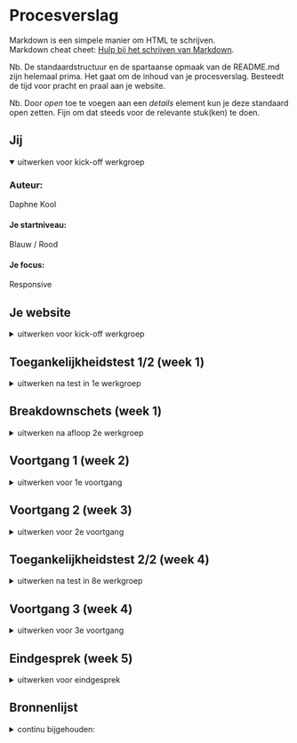 # Procesverslag
Markdown is een simpele manier om HTML te schrijven.  
Markdown cheat cheet: [Hulp bij het schrijven van Markdown](https://github.com/adam-p/markdown-here/wiki/Markdown-Cheatsheet).

Nb. De standaardstructuur en de spartaanse opmaak van de README.md zijn helemaal prima. Het gaat om de inhoud van je procesverslag. Besteedt de tijd voor pracht en praal aan je website.

Nb. Door *open* toe te voegen aan een *details* element kun je deze standaard open zetten. Fijn om dat steeds voor de relevante stuk(ken) te doen.





## Jij

<details open>
  <summary>uitwerken voor kick-off werkgroep</summary>

  ### Auteur:
  Daphne Kool

  #### Je startniveau:
  Blauw / Rood

  #### Je focus:
  Responsive
 
</details>





## Je website

<details>
  <summary>uitwerken voor kick-off werkgroep</summary>

  ### Je opdracht:
  Van Haren: https://www.vanharen.nl/nl-nl/

  #### Screenshot(s) van de eerste pagina (small screen): 
  Van Haren, dames<br/>
  <img src="readme-images/Dames.jpg" width="375px" alt="De dames pagina vand de webiste van Van Haren.">

  #### Screenshot(s) van de tweede pagina (small screen):
  Van Haren, Oxmox Taupe Chunky Sneaker<br/> 
  <img src="readme-images/Sneakerdetail.jpg" width="375px" alt="Pagina op de website van Van Haren, met de details van de Oxmox Taupe Chunky Sneaker.">
 
</details>



## Toegankelijkheidstest 1/2 (week 1)

<details>
  <summary>uitwerken na test in 1e werkgroep</summary>

  ### Bevindingen
  Lijst met je bevindingen die in de test naar voren kwamen:
  Kleuren contrast is goed. Grote witte letters van de koppen zijn goed te zien. Echter, zijn de witte letters op oranje niet goed zicthbaar, anders om wel. Ook zijn de dunnen zwarte letters slecht te lezen bij veel omstandigheden (kleurenblind, zwart-wit en geblurd)

  #### Screenreader
  Korte omschrijving:
  De Screenreader op de site van Van Haren werkt niet erg goed. Koppen op de site die voor ziende mensen gezien worden, die als buttons op plaatjes staan, worden door de screenreader overgeslagen. 
  <img src="readme-images/koppen.jpg" width="375px" alt="Slechte koppen in screenreader"><br/>
  De screenreader leest vooral alle details van de producten op, en rekent deze als koppen, terwijl dit allemaal "a" is.

  #### Muis en Toetsenbord 
  Korte omschrijving:
  De muis en toetsenbord werken op de site van Van Haren prima. Wel is er weinig tot geen gebruik gemaakt van een hover waardoor de gebruiker vaak niet goed kan zien waar hij of zij op dat moment met zijn muis overheen gaat en is er de kans dat een gebruiker op een product klikt wat hij of zij niet wilde.
  <img src="readme-images/geenhover.jpg" width="375px" alt="Geen hover bij producten en categorieen"> 

  Dit kan opgelost worden door, meer gebruik te maken van een hover die goed een afbeelding van een product naar voren laat komen, zodat de gebruiker weet dat de muis opdat moment zich op dat product bevindt.

  #### Motoriek (shocks, elastiekjes)
  Korte omschrijving:
  Met de shocks verliest de website van de Van Haren niet zijn werking. Alleen is er wel een nadeel dat je door de shocks soms onverwacht te hard drukt om je muis. Hierdoor kan je dan perongelijk een product aan klikken welke een gebruiker niet wilde zien. 

  Hoe kan het opgelost worden?
  De problemen met de shocks kunnen niet worden opgelost, omdat de het probleem eigenlijk ligt bij de shocks zelf.


  #### Visueel (brillen, contrast, kleurenblind, dark/light). 
  Korte omschrijving:
  Wat bij de kleurenblindheid veel naar voren kwam, is het probleem dat de kleine zwarte letters over de gehele pagina slecht tot bijna niet leesbaar zijn. Bij veel kleuerenblindheid neemt de kleur van het zwart af en vervaagt dit tot grijs, waardoor de letters slecht zicthbaar worden.
  <img src="readme-images/kleineletters.jpg" width="375px" alt="Te kleine omschrijvings letters"><br/>

  Bij gebruikers die alleen zwart/wit zien, is er veel wit aanwezig. Elke wit is een lichtere tint, maar voor mensen die zwart wit zien is deze tint verschil niet zictbaar. Hierdoor lopen bijvoorbeeld de achtergrond en de product achtergrond in elkaar over.<br/>
  <img src="readme-images/tintenwit.jpg" width="375px" alt="Overgang tinten wit te slecht zichtbaar">
  
  Hoe kan het opgelost worden?
  De kleine zwarte letters zullen groter en dikker gemaakt moeten worden, om deze zo beter zichtbaar te maken.
  De verschillende tinten wit zullen moeten worden aangepast. Niet in wit tinten, maar bijvoorbeeld in grijze vlakken.

</details>



## Breakdownschets (week 1)

<details>
  <summary>uitwerken na afloop 2e werkgroep</summary>

  ### de hele pagina: 
  <img src="readme-images/Helepagina.jpg" width="375px" alt="breakdown van de hele pagina">

  ### dynamisch deel (Carousel): 
  <img src="readme-images/Carousel.jpg" width="375px" alt="breakdown van een Carousell van sneakers">

  ### wellicht nog een dynamisch deel (Navigatie menu): 
  <img src="readme-images/Navigatiemenu.jpg" width="375px" alt="breakdown van het navigatie menu">

</details>





## Voortgang 1 (week 2)

<details>
  <summary>uitwerken voor 1e voortgang</summary>

  ### Stand van zaken
  Mijn html was voor zo ver af en geschreven. Ik had 1 section uitgewerkt in mijn css om daar feedback over te krijgen tijdens de eerste meeting voor het voortgangsgesprek. Verder moest ik in mijn html nog afbeelding toevoegen om deze af te maken.


  ### Agenda voor meeting
  samen met je groepje opstellen

  | Daphne Kool    | Leanne man        | Tijn Gerhards       | Betoel Fadallah        |
  | ---            | ---              | ---             | ---              |
  | laten zien wat ik tot zo ver had om daar feedback op te krijgen | Laten zien wat zij tot zo ver had om daar feedback op te krijgen   | Laten zien wat hij tot zo ver had om daar feedback op te krijgen   | Laten zien wat zij tot zo ver had om daar feedback op te krijgen 

  ### Verslag van meeting
  Uitkomsten van de meeting:

  - Geen "breaks (/br)" gebruiken
  - Code goed en duidelijk laten inspringen om zo overzicht te houden in je html
  - Code is over het algmeen overzichtelijk, niet overal 
  - Sommige h1 en h2 konden worden weggelaten
  - Goed op weg, maar moet wel doorgaan werken

</details>





## Voortgang 2 (week 3)

<details>
  <summary>uitwerken voor 2e voortgang</summary>

  ### Stand van zaken
  Deze week heb ik mijn css verder toegepast op mijn website. Veel sections en delen vorm kunnen geven. Ook heb ik deze week mijn menu met Javascript kunnen maken. Wel heb ik wat vragen gesteld in de les omdat ik tegen een aantal dingen aanliep bij het verwerken van mijn css. Denk aan, javascript voor mijn menu, responsive maken van plaatjes en volgorde van teksten bepalen.


  ### Agenda voor meeting

  | Daphne Kool    | Jade van der Peet          | Leanne Man  | Betoel Fadallah    |
  | ---            | ---                | ---          | ---              |
  | Tekst stukje omdraaien, volgorde| Ruimte om a's in navigatie      | Menu werkend maken    | Menu werkend maken   |
  | Plaatje schaling bepalen            | Navigaite verdwijnt bij het scrollen | Section aanspreken |
  | Tekst responsive en omhoog verplaatsen          | 2 linkjes onder elkaar krijgen             |


  ### Verslag van meeting
  Uitkomsten van de meeting:

  - Ordening in je HTML op orde brengen (h1 eerst, h2 daarna, dan h3 etc)
  - Volgorde van teksten (order 1, order -1 etc) verwerken in de tekst
  - Geen dubbele dingen in verschillende verwijzingen van de CSS zetten

</details>





## Toegankelijkheidstest 2/2 (week 4)

<details>
  <summary>uitwerken na test in 8e werkgroep</summary>

  ### Bevindingen
  Lijst met je bevindingen die in de test naar voren kwamen:

  #### Screenreader
  De screenreader werkte goed! Alle kopjes werden meegenomen en in de goede volgorde verteld. Ook de linkjes werkte goed, ze waren allemaal benoemd en meegenomen in de screenreader.<br/>

  Wel was er een probleem met de iconen in de header. Deze had ik in mijn html de verkeerde namen gegeven en dus las de screenreader deze ook verkeerd voor. Dit zorgde voor verwarring bij de tester:<br/>
  <img src="readme-images/iconennamen.png" width="375px" alt="Iconen met verkeerde namen"><br/>

  Ik heb dit opgelost door de iconen de goede namen te geven die ook daadwerkelijk bij de iconen horen:<br/>
  <img src="readme-images/iconennamen2.png" width="375px" alt="Iconen met de goede namen">



  #### Muis en Toetsenbord 
  Met de muis en toetsenbord ging het goed. Wel miste mijn eerste carousel ("De populairste categorieën van dit moment") een link en werden deze dus niet meegenomen tijdens de tab-toets. Voor de rest waren alle linkjes/buttons klikbaar en kon er overal doorheen worden getabt.<br/>
  
  De oplossing om de eerste carousel ("De populairste categorieën van dit moment") wel zichtbaar te krijgen bij het gebruik van de tab-toets, is door deze list-elementen een link mee geven, omdat ze daadwerkelijk zullen moeten linken naar een volgende pagina.<br/>

  Voor het niet kunnen tabben, zag mijn HTML er zo uit:<br/>
   <img src="readme-images/geenlinkjes.png" width="375px" alt="Geen linkjes"><br/>


  Na het verbeteren van het niet kunnen tabben, zag mijn HTML er zo uit:<br/>
   <img src="readme-images/geenlinkjes2.png" width="375px" alt="Wel linkjes"><br/>


  #### Motoriek (shocks, elastiekjes)
  Mijn website is motoriek bestendig. Zowel bij het gebruik van de shocks als de elastiekjes was mijn site goed te gebruiken. Wel wat moeilijker voor de gebruiker zelf omdat deze zichtzelf steeds moet corrigeren, omdat hij steeds door de schocks wordt wegggetrokken.


  #### Visueel (brillen, contrast, kleurenblind, dark/light). 
  Bij de visuele onderdelen scoort mijn website op dit moment laag.<br/>

  Als het zicht geblurd is, zijn de P's voor de gebruiker moeilijk te lezen. Deze zijn te dun en te klein:<br/>  
  <img src="readme-images/geenp.png" width="375px" alt="P niet leesbaar"><br/>

  Ik heb dit opgelost door de P's dikker en groter te maken:<br/> 
  <img src="readme-images/geenp2.png" width="375px" alt="P wel leesbaar"><br/>

  Ook zijn de prijzen van de sneakers moeilijk te lezen, omdat deze te klein en juist te bold zijn. Dit geld ook voor de merken namen in de carousel van de diverse merken:<br/>
  <img src="readme-images/prijzenklein.png" width="375px" alt="Prijzen zijn te klein"><br/>

  Ik heb ook dit opgelost door de prijzen groter en minder bold (font-weight) te maken:<br/>
   <img src="readme-images/prijzenklein2.png" width="375px" alt="Prijzen zijn niet te klein"><br/>

  Ook is de search-balk in de header slecht te lezen, door de lichte grijze kleur die deze heeft:<br/>
  <img src="readme-images/zoekbalk.png" width="375px" alt="Zoekbalk slecht zichtbaar"><br/>

  Dit heb ik opgelost door de search-balk een donkere achtergroond te geven, waardoor deze nu wel opvalt:<br/>
   <img src="readme-images/zoekbalk2.png" width="375px" alt="Zoekbalk beter zichtbaar"><br/>

  Daarentegen kwam er bij de test geen opmerkingen tegen bij het kleurenblindheid en contrast. Deze waren juist wel weer goed en duidelijk.<br/>
  De dark/light mode is niet aanwezig om mijn website en is dus ook niet getest.<br/>

</details>





## Voortgang 3 (week 4)

<details>
  <summary>uitwerken voor 3e voortgang</summary>

  ### Stand van zaken
  Ik heb in week 4 mijn homepagina weer verder uitgewerkt. De feedback van vorig voortgangsgesprek verwerkt. Wel liep ik deze week tegen een aantal dingen aan. Zo kwam ik erachter dat de VanHaren website 2 menu's kreeg bij verschillende grootte van het scherm. Zelf had ik dit al geprobeerd en het werkte ook al aardig, alleen had ik het op een lelijke manier gedaan wat liever weg moest, maar heeft Russel mij hierbij geholpen en nu werkt de navigatie nu goed op een correcte manier (zie foto)<br/> 
  <img src="readme-images/navigatie.png" width="375px" alt="Navigatie in de header"><br/>

  Voor de rest had ik vooral nog kleine vragen, zoals bijvoorbeeld in een details list, het tekentje voor de summary wilde ik verplaatsen naar de rechterkant ipv links (zie foto)<br/> 
  <img src="readme-images/detailslist.png" width="375px" alt="Details list"><br/>

  Ook schaalde mijn linkjes (vormgegeven als buttons) goed mee als het scherm grooter wordt, maar de title van de linkjes blijven helemaal links staan ipv in het midden van de button (zie foto)<br/>
  <img src="readme-images/button.png" width="375px" alt="Buttons die niet goed mee schalen">


  ### Agenda voor meeting

  | Daphne Kool      | Leanne Man         | Betoel Fadallah    | Tijn Gerhards        |
  | ---            | ---                | ---          | ---              |
  | Source van meerdere (dezelfde) plaatjes veranderen met javascript  | Hamburger menu naast logo krijgen | responsivness  |  Site laten zien wat hij tot dus ver had, had geen specifieke vragen |
  |Zowel plaatjes als tekst kleiner laten worden (responsive)| css van de tweede pagina| carousel oneindig maken  | |
  |         | plaatje responsive maken |     |            |


  ### Verslag van meeting
  Uitkomsten van de meeting:

  - Meerdere hartjes laten vullen, om de sneakers te favoritiseren moet met javascript, is alleen erg moeilijk
  - Code doorsturen naar Russel om zo mij te helpen met mijn javascript
  - Over het algemeen, zit er goed uit, ben goed op weg

</details>





## Eindgesprek (week 5)

<details>
  <summary>uitwerken voor eindgesprek</summary>

  ### Je uitkomst - karakteristiek screenshots:
  Han Haren, Dames<br/>
  <img src="readme-images/pagina1klein.png" width="375px" alt="Pagina 1 klein"><br/>
  <img src="readme-images/pagina1groot.png" width="375px" alt="Pagina 1 groot"><br/>


  Van Haren, Oxmox Taupe Chunky Sneaker<br/>
  <img src="readme-images/pagina2klein.png" width="375px" alt="Pagina 2 klein"><br/>
  <img src="readme-images/pagina2groot.png" width="375px" alt="Pagina 2 groot">


  ### Dit ging goed/Heb ik geleerd: 
  Wat ik bij FED geleerd heb, is het gebruik van het Grid- systeem. Ik kende dit hiervoor nog niet, dus het gebruik hiervan was nieuwe voor mij. Ik heb het Grid-systeem toegepast op mijn 2de pagina waarbij de layout bij twee verschillende Media Queries veranderd.<br/>

  <img src="readme-images/Grid1.png" width="375px" alt="Grid bij de grootste media querie"><br/>

  <img src="readme-images/Grid2.png" width="375px" alt="Grid bij de eerste media querie"><br/>

  Ook heb ik door de lessen en het maken van de vanHaren site Flexbox beter weten te begrijpen. In de eerste weken was het mij nog niet helemaal duidelijk, maar bij het maken van mijn 2de pagina vielen de steentje in elkaar en was het mij duidelijk hoe het systeem van Flexbox werkte en kon ik deze makkelijker toepassen.

  ### Dit was lastig/Is niet gelukt:
  Wat mij deze periode niet gelukt is om te maken is om op mijn tweede pagina, de foto's van de schoen naast dat deze groot in beeld is, ook de overige foto's klein aan de linker kant in beeld te brengen.<br/>

  <img src="readme-images/fotozijkant.png" width="375px" alt="Foto lijst zijkant">

</details>





## Bronnenlijst

<details>
  <summary>continu bijgehouden:</summary>

  <!-- Nb. Wees specifiek ('css-tricks' als bron is bijv. niet specifiek genoeg). -->

  1. Bron 1: Google Icons: https://fonts.google.com/icons afbeelding van iconen; 
  2. Bron 2: Sanne: Width: min(80%, 15em);
  3. Bron 3: Sanne: Codepen.io: Carroussels - Overzicht, Gewoon scrollen 
  4. Bron 3: Russell: toepassen van media queries bij mijn navigatie;

</details>
